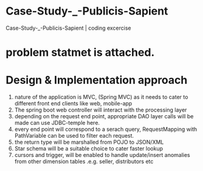 # Case-Study-_-Publicis-Sapient
Case-Study-_-Publicis-Sapient | coding excercise

# problem statmet is attached.
# Design & Implementation approach
1. nature of the application is MVC, (Spring MVC)
   as it needs to cater to different front end clients like web, mobile-app
2. The spring boot web controller will interact with the processing layer
3. depending on the request end point, appropriate DAO layer calls will be made
   can use JDBC-temple here.  
3. every end point will correspond to a serach query, RequestMapping with PathVariable can be used to filter each request.
4. the return type will be marshalled from POJO to JSON/XML 
5. Star schema will be a suitable choice to cater faster lookup
5. cursors and trigger, will be enabled to handle update/insert anomalies from other dimension tables .e.g. seller, distributors etc
